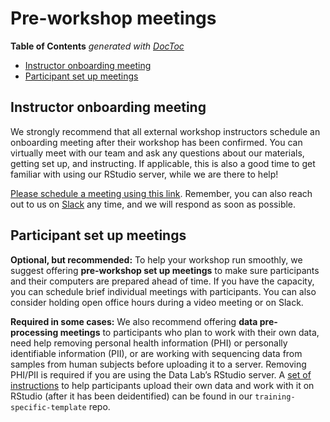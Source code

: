 # Pre-workshop meetings

<!-- START doctoc generated TOC please keep comment here to allow auto update -->
<!-- DON'T EDIT THIS SECTION, INSTEAD RE-RUN doctoc TO UPDATE -->
**Table of Contents**  *generated with [DocToc](https://github.com/thlorenz/doctoc)*

* [Instructor onboarding meeting](#instructor-onboarding-meeting)
* [Participant set up meetings](#participant-set-up-meetings)

<!-- END doctoc generated TOC please keep comment here to allow auto update -->

## Instructor onboarding meeting

We strongly recommend that all external workshop instructors schedule an onboarding meeting after their workshop has been confirmed. 
You can virtually meet with our team and ask any questions about our materials, getting set up, and instructing. 
If applicable, this is also a good time to get familiar with using our RStudio server, while we are there to help!  

[Please schedule a meeting using this link](https://meetings.hubspot.com/jen-omalley/external-workshop-onboarding-meeting). 
Remember, you can also reach out to us on [Slack](https://cancer-data-science.slack.com/) any time, and we will respond as soon as possible.

## Participant set up meetings

**Optional, but recommended:** To help your workshop run smoothly, we suggest offering **pre-workshop set up meetings** to make sure participants and their computers are prepared ahead of time. 
If you have the capacity, you can schedule brief individual meetings with participants. 
You can also consider holding open office hours during a video meeting or on Slack.

**Required in some cases:** We also recommend offering **data pre-processing meetings** to participants who plan to work with their own data, need help removing personal health information (PHI) or personally identifiable information (PII), or are working with sequencing data from samples from human subjects before uploading it to a server.
Removing PHI/PII is required if you are using the Data Lab’s RStudio server. 
A [set of instructions](https://github.com/AlexsLemonade/training-specific-template/blob/main/working-with-your-data/working-with-your-own-data.md) to help participants upload their own data and work with it on RStudio (after it has been deidentified) can be found in our `training-specific-template` repo. 

